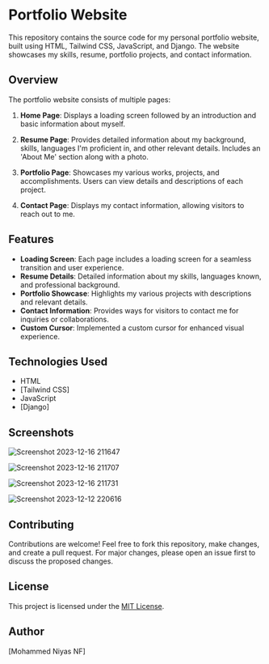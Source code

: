 # Portfolio Website

This repository contains the source code for my personal portfolio website, built using HTML, Tailwind CSS, JavaScript, and Django. The website showcases my skills, resume, portfolio projects, and contact information.

## Overview

The portfolio website consists of multiple pages:

1. **Home Page**: Displays a loading screen followed by an introduction and basic information about myself.

2. **Resume Page**: Provides detailed information about my background, skills, languages I'm proficient in, and other relevant details. Includes an 'About Me' section along with a photo.

3. **Portfolio Page**: Showcases my various works, projects, and accomplishments. Users can view details and descriptions of each project.

4. **Contact Page**: Displays my contact information, allowing visitors to reach out to me.

## Features

- **Loading Screen**: Each page includes a loading screen for a seamless transition and user experience.
- **Resume Details**: Detailed information about my skills, languages known, and professional background.
- **Portfolio Showcase**: Highlights my various projects with descriptions and relevant details.
- **Contact Information**: Provides ways for visitors to contact me for inquiries or collaborations.
- **Custom Cursor**: Implemented a custom cursor for enhanced visual experience.

## Technologies Used

- HTML
- [Tailwind CSS]
- JavaScript
- [Django]

## Screenshots



![Screenshot 2023-12-16 211647](https://github.com/Blur141/Portfolio-website-using-HTML-Tailwind-CSS-JS-Python-Django/assets/153426322/f1c71108-cea4-42f9-a670-c2fea3095b2c)

![Screenshot 2023-12-16 211707](https://github.com/Blur141/Portfolio-website-using-HTML-Tailwind-CSS-JS-Python-Django/assets/153426322/8680b0ee-545e-49ac-9713-1bc861281676)

![Screenshot 2023-12-16 211731](https://github.com/Blur141/Portfolio-website-using-HTML-Tailwind-CSS-JS-Python-Django/assets/153426322/3d57bcf6-72d5-45e4-ae70-62e25b94d257)

![Screenshot 2023-12-12 220616](https://github.com/Blur141/Portfolio-website-using-HTML-Tailwind-CSS-JS-Python-Django/assets/153426322/d0c481b2-88b0-40b2-801a-829c901fca6c)


## Contributing

Contributions are welcome! Feel free to fork this repository, make changes, and create a pull request. For major changes, please open an issue first to discuss the proposed changes.

## License

This project is licensed under the [MIT License](LICENSE).

## Author

[Mohammed Niyas NF]
